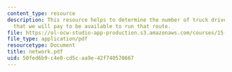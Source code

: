 ```yaml
---
content_type: resource
description: This resource helps to determine the number of truck drivers (the capacity)
  that we will pay to be available to run that route.
file: https://ol-ocw-studio-app-production.s3.amazonaws.com/courses/15-094j-systems-optimization-models-and-computation-sma-5223-spring-2004/50fed6b9c4e0cd5caa9e42f740570667_network.pdf
file_type: application/pdf
resourcetype: Document
title: network.pdf
uid: 50fed6b9-c4e0-cd5c-aa9e-42f740570667
---
```


